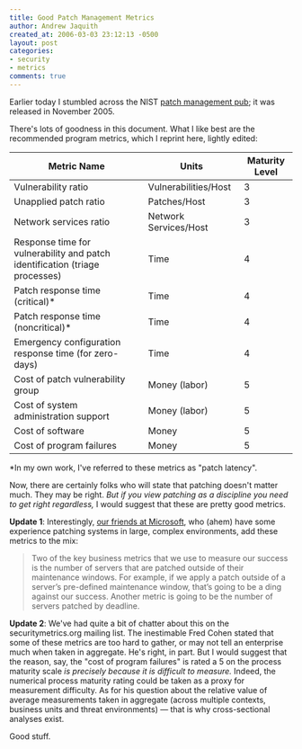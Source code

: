 ```yaml
---
title: Good Patch Management Metrics
author: Andrew Jaquith
created_at: 2006-03-03 23:12:13 -0500
layout: post
categories: 
- security
- metrics
comments: true
---
```


Earlier today I stumbled across the NIST [patch management pub](http://csrc.nist.gov/publications/nistpubs/800-40-Ver2/SP800-40v2.pdf); it was released in November 2005.

There's lots of goodness in this document. What I like best are the recommended program metrics, which I reprint here, lightly edited:

<!--more-->

<table class="table table-striped"><thead><tr><th>Metric Name</th><th>Units</th><th>Maturity Level</th></tr></thead>
<tr><td>Vulnerability ratio</td><td>Vulnerabilities/Host</td><td>3</td></tr>
<tr><td>Unapplied patch ratio</td><td>Patches/Host</td><td>3</td></tr>
<tr><td>Network services ratio</td><td>Network Services/Host</td><td>3</td></tr>
<tr><td>Response time for vulnerability and patch identification (triage processes)</td><td>Time</td><td>4</td></tr>
<tr><td>Patch response time (critical)*</td><td>Time</td><td>4</td></tr>
<tr><td>Patch response time (noncritical)*</td><td>Time</td><td>4</td></tr>
<tr><td>Emergency configuration response time (for zero-days)</td><td>Time</td><td>4</td></tr>
<tr><td>Cost of patch vulnerability group</td><td>Money (labor)</td><td>5</td></tr>
<tr><td>Cost of system administration support</td><td>Money (labor)</td><td>5</td></tr>
<tr><td>Cost of software</td><td>Money</td><td>5</td></tr>
<tr><td>Cost of program failures</td><td>Money</td><td>5</td></tr>
</table>

*In my own work, I've referred to these metrics as "patch latency".

Now, there are certainly folks who will state that patching doesn't matter much. They may be right. _But if you view patching as a discipline you need to get right regardless,_ I would suggest that these are pretty good metrics.

__Update 1__: Interestingly, [our friends at Microsoft](http://www.microsoft.com/technet/community/tnradio/rdotrns01.mspx), who (ahem) have some experience patching systems in large, complex environments, add these metrics to the mix:

> Two of the key business metrics that we use to measure our success is the number of servers that are patched outside of their maintenance windows. For example, if we apply a patch outside of a server&rsquo;s pre-defined maintenance window, that&rsquo;s going to be a ding against our success. Another metric is going to be the number of servers patched by deadline.

__Update 2__: We've had quite a bit of chatter about this on the securitymetrics.org mailing list. The inestimable Fred Cohen stated that some of these metrics are too hard to gather, or may not tell an enterprise much when taken in aggregate. He's right, in part. But I would suggest that the reason, say, the "cost of program failures" is rated a 5 on the process maturity scale _is precisely because it is difficult to measure._ Indeed, the numerical process maturity rating could be taken as a proxy for measurement difficulty. As for his question about the relative value of average measurements taken in aggregate (across multiple contexts, business units and threat environments) &#x2014; that is why cross-sectional analyses exist.

Good stuff.
